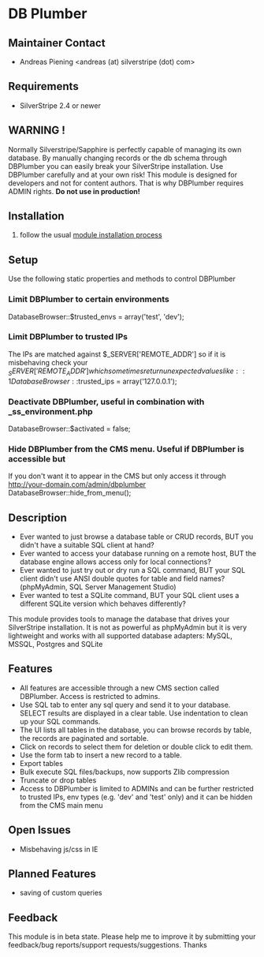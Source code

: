 # DB Plumber

## Maintainer Contact
 * Andreas Piening <andreas (at) silverstripe (dot) com>

## Requirements
 * SilverStripe 2.4 or newer


## WARNING !

Normally Silverstripe/Sapphire is perfectly capable of managing its own database. By manually changing records or the db schema through DBPlumber you can easily break your SilverStripe installation. Use DBPlumber carefully and at your own risk!
This module is designed for developers and not for content authors. That is why DBPlumber requires ADMIN rights.
**Do not use in production!**

## Installation
 1. follow the usual [module installation process](http://doc.silverstripe.org/modules#installation)

## Setup
Use the following static properties and methods to control DBPlumber

### Limit DBPlumber to certain environments
DatabaseBrowser::$trusted_envs = array('test', 'dev');

### Limit DBPlumber to trusted IPs
The IPs are matched against $_SERVER['REMOTE_ADDR'] so if it is misbehaving check your $_SERVER['REMOTE_ADDR'] which sometimes return unexpected values like ::1
DatabaseBrowser::$trusted_ips = array('127.0.0.1');

### Deactivate DBPlumber, useful in combination with _ss_environment.php
DatabaseBrowser::$activated = false;

### Hide DBPlumber from the CMS menu. Useful if DBPlumber is accessible but
If you don't want it to appear in the CMS but only access it through http://your-domain.com/admin/dbplumber
DatabaseBrowser::hide_from_menu();

## Description

 * Ever wanted to just browse a database table or CRUD records, BUT you didn't have a suitable SQL client at hand?
 * Ever wanted to access your database running on a remote host, BUT the database engine allows access only for local connections?
 * Ever wanted to just try out or dry run a SQL command, BUT your SQL client didn't use ANSI double quotes for table and field names? (phpMyAdmin, SQL Server Management Studio)
 * Ever wanted to test a SQLite command, BUT your SQL client uses a different SQLite version which behaves differently?

This module provides tools to manage the database that drives your SilverStripe installation.
It is not as powerful as phpMyAdmin but it is very lightweight and works with all supported database adapters: MySQL, MSSQL, Postgres and SQLite

## Features

 * All features are accessible through a new CMS section called DBPlumber. Access is restricted to admins.
 * Use SQL tab to enter any sql query and send it to your database. SELECT results are displayed in a clear table. Use indentation to clean up your SQL commands.
 * The UI lists all tables in the database, you can browse records by table, the records are paginated and sortable.
 * Click on records to select them for deletion or double click to edit them.
 * Use the form tab to insert a new record to a table.
 * Export tables
 * Bulk execute SQL files/backups, now supports Zlib compression
 * Truncate or drop tables
 * Access to DBPlumber is limited to ADMINs and can be further restricted to trusted IPs, env types (e.g. 'dev' and 'test' only) and it can be hidden from the CMS main menu

## Open Issues

 * Misbehaving js/css in IE

## Planned Features

 * saving of custom queries

## Feedback

This module is in beta state. Please help me to improve it by submitting your feedback/bug reports/support requests/suggestions. Thanks